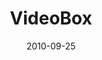 ---
layout: portfolio
modal-id: videobox
date: 2010-09-25
title: VideoBox
img: Videodagboek_onepager.jpg
alt: image-alt
project-date: June 2010
client: JMols Mobile
clienturl: https://be.linkedin.com/pub/jeroen-mols/25/a62/995
appstore: /
appstoreurl: 
description: Video recording system that presents users with interesting questions while recording short videos
---